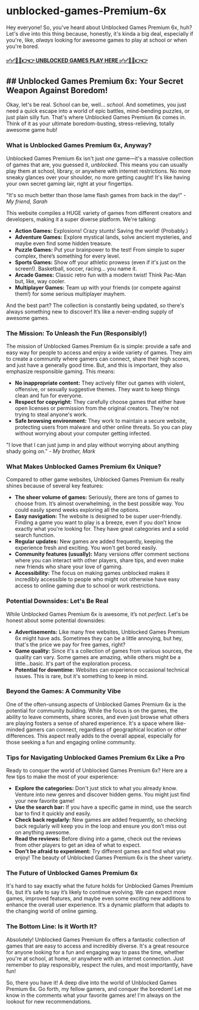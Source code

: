 # unblocked-games-Premium-6x

Hey everyone!  So, you've heard about Unblocked Games Premium 6x, huh?  Let's dive into this thing because, honestly, it's kinda a big deal, especially if you're, like, *always* looking for awesome games to play at school or when you're bored.

#### [✅✅🔴🔴👉👉 UNBLOCKED GAMES PLAY HERE ✅✅🔴🔴👉👉](https://topstoryindia.com)

## ## Unblocked Games Premium 6x: Your Secret Weapon Against Boredom!

Okay, let's be real. School can be, well… *school*.  And sometimes, you just need a quick escape into a world of epic battles, mind-bending puzzles, or just plain silly fun. That's where Unblocked Games Premium 6x comes in.  Think of it as your ultimate boredom-busting, stress-relieving, totally awesome game hub!

### What is Unblocked Games Premium 6x, Anyway?

Unblocked Games Premium 6x isn't just *one* game—it's a massive collection of games that are, you guessed it, *unblocked*.  This means you can usually play them at school, library, or anywhere with internet restrictions.  No more sneaky glances over your shoulder, no more getting caught!  It's like having your own secret gaming lair, right at your fingertips.

"It's so much better than those lame flash games from back in the day!" - *My friend, Sarah*

This website compiles a HUGE variety of games from different creators and developers, making it a super diverse platform. We're talking:

* **Action Games:** Explosions!  Crazy stunts!  Saving the world! (Probably.)
* **Adventure Games:**  Explore mystical lands, solve ancient mysteries, and maybe even find some hidden treasure.
* **Puzzle Games:** Put your brainpower to the test!  From simple to super complex, there’s something for every level.
* **Sports Games:**  Show off your athletic prowess (even if it's just on the screen!).  Basketball, soccer, racing… you name it.
* **Arcade Games:**  Classic retro fun with a modern twist! Think Pac-Man but, like, way cooler.
* **Multiplayer Games:**  Team up with your friends (or compete against them!) for some serious multiplayer mayhem.

And the best part?  The collection is constantly being updated, so there's always something new to discover! It’s like a never-ending supply of awesome games.

### The Mission: To Unleash the Fun (Responsibly!)

The mission of Unblocked Games Premium 6x is simple: provide a safe and easy way for people to access and enjoy a wide variety of games.  They aim to create a community where gamers can connect, share their high scores, and just have a generally good time.  But, and this is important, they also emphasize responsible gaming.  This means:

* **No inappropriate content:** They actively filter out games with violent, offensive, or sexually suggestive themes.  They want to keep things clean and fun for everyone.
* **Respect for copyright:**  They carefully choose games that either have open licenses or permission from the original creators. They're not trying to steal anyone's work.
* **Safe browsing environment:** They work to maintain a secure website, protecting users from malware and other online threats.  So you can play without worrying about your computer getting infected.


"I love that I can just jump in and play without worrying about anything shady going on." - *My brother, Mark*


### What Makes Unblocked Games Premium 6x Unique?

Compared to other game websites, Unblocked Games Premium 6x really shines because of several key features:


* **The sheer volume of games:** Seriously, there are tons of games to choose from.  It’s almost overwhelming, in the best possible way. You could easily spend weeks exploring all the options.
* **Easy navigation:** The website is designed to be super user-friendly.  Finding a game you want to play is a breeze, even if you don’t know exactly what you're looking for.  They have great categories and a solid search function.
* **Regular updates:** New games are added frequently, keeping the experience fresh and exciting.  You won't get bored easily.
* **Community features (usually):** Many versions offer comment sections where you can interact with other players, share tips, and even make new friends who share your love of gaming.
* **Accessibility:**   The focus on making games unblocked makes it incredibly accessible to people who might not otherwise have easy access to online gaming due to school or work restrictions.

### Potential Downsides:  Let's Be Real

While Unblocked Games Premium 6x is awesome, it’s not *perfect*. Let's be honest about some potential downsides:

* **Advertisements:**  Like many free websites, Unblocked Games Premium 6x might have ads.  Sometimes they can be a little annoying, but hey, that's the price we pay for free games, right?
* **Game quality:**  Since it's a collection of games from various sources, the quality can vary.  Some games are amazing, while others might be a little…basic.  It's part of the exploration process.
* **Potential for downtime:** Websites can experience occasional technical issues. This is rare, but it's something to keep in mind.


###  Beyond the Games:  A Community Vibe

One of the often-unsung aspects of Unblocked Games Premium 6x is the potential for community building. While the focus is on the games, the ability to leave comments, share scores, and even just browse what others are playing fosters a sense of shared experience.  It's a space where like-minded gamers can connect, regardless of geographical location or other differences.  This aspect really adds to the overall appeal, especially for those seeking a fun and engaging online community.



###  Tips for Navigating Unblocked Games Premium 6x Like a Pro

Ready to conquer the world of Unblocked Games Premium 6x? Here are a few tips to make the most of your experience:

* **Explore the categories:** Don't just stick to what you already know. Venture into new genres and discover hidden gems. You might just find your new favorite game!
* **Use the search bar:**  If you have a specific game in mind, use the search bar to find it quickly and easily.
* **Check back regularly:** New games are added frequently, so checking back regularly will keep you in the loop and ensure you don’t miss out on anything awesome.
* **Read the reviews:**  Before diving into a game, check out the reviews from other players to get an idea of what to expect.
* **Don't be afraid to experiment:** Try different games and find what you enjoy! The beauty of Unblocked Games Premium 6x is the sheer variety.

###  The Future of Unblocked Games Premium 6x

It's hard to say exactly what the future holds for Unblocked Games Premium 6x, but it’s safe to say it’s likely to continue evolving.  We can expect more games, improved features, and maybe even some exciting new additions to enhance the overall user experience.  It’s a dynamic platform that adapts to the changing world of online gaming.


###  The Bottom Line: Is it Worth It?

Absolutely!  Unblocked Games Premium 6x offers a fantastic collection of games that are easy to access and incredibly diverse.  It's a great resource for anyone looking for a fun and engaging way to pass the time, whether you're at school, at home, or anywhere with an internet connection.  Just remember to play responsibly, respect the rules, and most importantly, have fun!


So, there you have it!  A deep dive into the world of Unblocked Games Premium 6x.  Go forth, my fellow gamers, and conquer the boredom!  Let me know in the comments what your favorite games are!  I'm always on the lookout for new recommendations.


